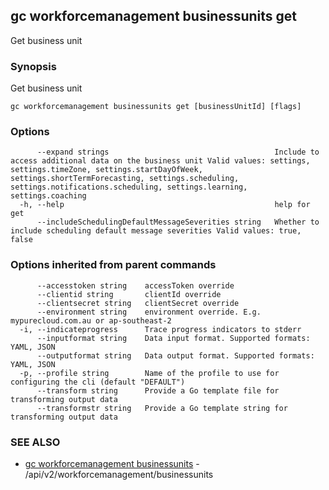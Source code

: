 ## gc workforcemanagement businessunits get

Get business unit

### Synopsis

Get business unit

```
gc workforcemanagement businessunits get [businessUnitId] [flags]
```

### Options

```
      --expand strings                                     Include to access additional data on the business unit Valid values: settings, settings.timeZone, settings.startDayOfWeek, settings.shortTermForecasting, settings.scheduling, settings.notifications.scheduling, settings.learning, settings.coaching
  -h, --help                                               help for get
      --includeSchedulingDefaultMessageSeverities string   Whether to include scheduling default message severities Valid values: true, false
```

### Options inherited from parent commands

```
      --accesstoken string    accessToken override
      --clientid string       clientId override
      --clientsecret string   clientSecret override
      --environment string    environment override. E.g. mypurecloud.com.au or ap-southeast-2
  -i, --indicateprogress      Trace progress indicators to stderr
      --inputformat string    Data input format. Supported formats: YAML, JSON
      --outputformat string   Data output format. Supported formats: YAML, JSON
  -p, --profile string        Name of the profile to use for configuring the cli (default "DEFAULT")
      --transform string      Provide a Go template file for transforming output data
      --transformstr string   Provide a Go template string for transforming output data
```

### SEE ALSO

* [gc workforcemanagement businessunits](gc_workforcemanagement_businessunits.html)	 - /api/v2/workforcemanagement/businessunits


